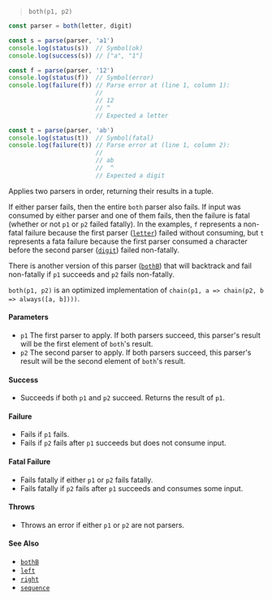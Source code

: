 <!--
 Copyright (c) 2020 Thomas J. Otterson
 
 This software is released under the MIT License.
 https://opensource.org/licenses/MIT
-->

> `both(p1, p2)`

```javascript
const parser = both(letter, digit)

const s = parse(parser, 'a1')
console.log(status(s))  // Symbol(ok)
console.log(success(s)) // ["a", "1"]

const f = parse(parser, '12')
console.log(status(f))  // Symbol(error)
console.log(failure(f)) // Parse error at (line 1, column 1):
                        //
                        // 12
                        // ^
                        // Expected a letter

const t = parse(parser, 'ab')
console.log(status(t))  // Symbol(fatal)
console.log(failure(t)) // Parse error at (line 1, column 2):
                        //
                        // ab
                        //  ^
                        // Expected a digit
```

Applies two parsers in order, returning their results in a tuple.

If either parser fails, then the entire `both` parser also fails. If input was consumed by either parser and one of them fails, then the failure is fatal (whether or not `p1` or `p2` failed fatally). In the examples, `f` represents a non-fatal failure because the first parser ([`letter`](letter.md)) failed without consuming, but `t` represents a fata failure because the first parser consumed a character before the second parser ([`digit`](digit.md)) failed non-fatally.

There is another version of this parser ([`bothB`](bothb.md)) that will backtrack and fail non-fatally if `p1` succeeds and `p2` fails non-fatally.

`both(p1, p2)` is an optimized implementation of `chain(p1, a => chain(p2, b => always([a, b])))`.

#### Parameters

* `p1` The first parser to apply. If both parsers succeed, this parser's result will be the first element of `both`'s result.
* `p2` The second parser to apply. If both parsers succeed, this parser's result will be the second element of `both`'s result.

#### Success

* Succeeds if both `p1` and `p2` succeed. Returns the result of `p1`.

#### Failure

* Fails if `p1` fails.
* Fails if `p2` fails after `p1` succeeds but does not consume input.

#### Fatal Failure

* Fails fatally if either `p1` or `p2` fails fatally.
* Fails fatally if `p2` fails after `p1` succeeds and consumes some input.

#### Throws

* Throws an error if either `p1` or `p2` are not parsers.

#### See Also

* [`bothB`](bothb.md)
* [`left`](left.md)
* [`right`](right.md)
* [`sequence`](sequence.md)